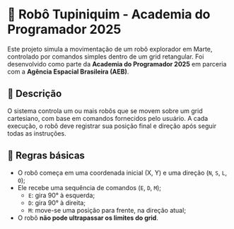 # 🤖 Robô Tupiniquim - Academia do Programador 2025

Este projeto simula a movimentação de um robô explorador em Marte, controlado por comandos simples dentro de um grid retangular. Foi desenvolvido como parte da **Academia do Programador 2025** em parceria com a **Agência Espacial Brasileira (AEB)**.

## 🧭 Descrição

O sistema controla um ou mais robôs que se movem sobre um grid cartesiano, com base em comandos fornecidos pelo usuário. A cada execução, o robô deve registrar sua posição final e direção após seguir todas as instruções.

## 📌 Regras básicas

- O robô começa em uma coordenada inicial (X, Y) e uma direção (`N`, `S`, `L`, `O`);
- Ele recebe uma sequência de comandos (`E`, `D`, `M`);
  - `E`: gira 90° à esquerda;
  - `D`: gira 90° à direita;
  - `M`: move-se uma posição para frente, na direção atual;
- O robô **não pode ultrapassar os limites do grid**.
